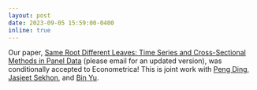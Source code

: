 ```yaml
---
layout: post
date: 2023-09-05 15:59:00-0400
inline: true
---
```


Our paper, [Same Root Different Leaves: Time Series and Cross-Sectional Methods in Panel Data](https://arxiv.org/pdf/2207.14481.pdf) (please email for an updated version), was conditionally accepted to Econometrica! This is joint work with [Peng Ding](https://sites.google.com/site/pengdingpku/), [Jasjeet Sekhon](https://statistics.yale.edu/people/jas-sekhon), and [Bin Yu](https://binyu.stat.berkeley.edu/).